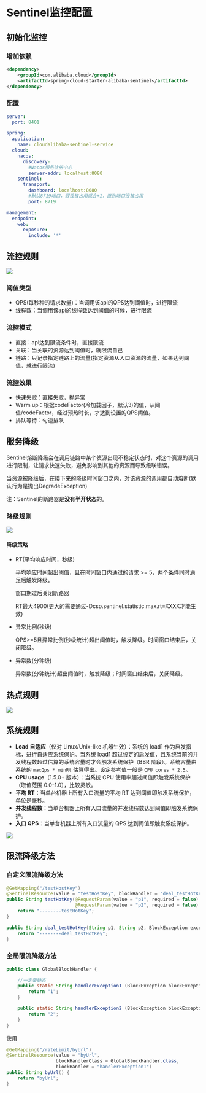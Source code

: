  # Sentinel监控配置

## 初始化监控

### 增加依赖

```xml
<dependency>
    <groupId>com.alibaba.cloud</groupId>
    <artifactId>spring-cloud-starter-alibaba-sentinel</artifactId>
</dependency>
```



### 配置

```yml
server:
  port: 8401

spring:
  application:
    name: cloudalibaba-sentinel-service
  cloud:
    nacos:
      discovery:
        #Nacos服务注册中心
        server-addr: localhost:8080
    sentinel:
      transport:
        dashboard: localhost:8080
        #默认8719端口，假设被占用就会+1，直到端口没被占用
        port: 8719

management:
  endpoint:
    web:
      exposure:
        include: '*'
```



## 流控规则

![](./img/image-20210124232949086.png)



### 阈值类型

- QPS(每秒种的请求数量)：当调用该api的QPS达到阈值时，进行限流
- 线程数：当调用该api的线程数达到阈值的时候，进行限流



### 流控模式

- 直接：api达到限流条件时，直接限流
- 关联：当关联的资源达到阈值时，就限流自己
- 链路：只记录指定链路上的流量(指定资源从入口资源的流量，如果达到阈值，就进行限流)



### 流控效果

- 快速失败：直接失败，抛异常
- Warm up：根据codeFactor(冷加载因子，默认3)的值，从阈值/codeFactor，经过预热时长，才达到设置的QPS阈值。
- 排队等待：匀速排队



## 服务降级

Sentinel熔断降级会在调用链路中某个资源出现不稳定状态时，对这个资源的调用进行限制，让请求快速失败，避免影响到其他的资源而导致级联错误。

当资源被降级后，在接下来的降级时间窗口之内，对该资源的调用都自动熔断(默认行为是抛出DegradeException)

注：Sentinel的断路器是**没有半开状态**的。



### 降级规则

![](./img/image-20210124234557668.png)





#### 降级策略

- RT(平均响应时间，秒级)

  平均响应时间超出阈值，且在时间窗口内通过的请求 >= 5，两个条件同时满足后触发降级。

  窗口期过后关闭断路器

  RT最大4900(更大的需要通过-Dcsp.sentinel.statistic.max.rt=XXXX才能生效)

- 异常比例(秒级)

  QPS>=5且异常比例(秒级统计)超出阈值时，触发降级。时间窗口结束后，关闭降级。

- 异常数(分钟级)

  异常数(分钟统计)超出阈值时，触发降级；时间窗口结束后，关闭降级。



## 热点规则

![](./img/image-20210125000227747.png)





## 系统规则

- **Load 自适应**（仅对 Linux/Unix-like 机器生效）：系统的 load1 作为启发指标，进行自适应系统保护。当系统 load1 超过设定的启发值，且系统当前的并发线程数超过估算的系统容量时才会触发系统保护（BBR 阶段）。系统容量由系统的 `maxQps * minRt` 估算得出。设定参考值一般是 `CPU cores * 2.5`。
- **CPU usage**（1.5.0+ 版本）：当系统 CPU 使用率超过阈值即触发系统保护（取值范围 0.0-1.0），比较灵敏。
- **平均 RT**：当单台机器上所有入口流量的平均 RT 达到阈值即触发系统保护，单位是毫秒。
- **并发线程数**：当单台机器上所有入口流量的并发线程数达到阈值即触发系统保护。
- **入口 QPS**：当单台机器上所有入口流量的 QPS 达到阈值即触发系统保护。

![](./img/image-20210125225550599.png)





## 限流降级方法

### 自定义限流降级方法

```java
@GetMapping("/testHostKey")
@SentinelResource(value = "testHostKey", blockHandler = "deal_testHotKey")
public String testHotKey(@RequestParam(value = "p1", required = false) String p1,
                         @RequestParam(value = "p2", required = false) String p2) {
    return "--------testHotKey";
}

public String deal_testHotKey(String p1, String p2, BlockException exception) {
    return "--------deal_testHotKey";
}
```



### 全局限流降级方法

```java
public class GlobalBlockHandler {

    //一定要静态
    public static String handlerException1 (BlockException blockException) {
        return "1";
    }

    public static String handlerException2 (BlockException blockException) {
        return "2";
    }
}
```

使用

```java
@GetMapping("/rateLimit/byUrl")
@SentinelResource(value = "byUrl",
                  blockHandlerClass = GlobalBlockHandler.class,
                  blockHandler = "handlerException1")
public String byUrl() {
    return "byUrl";
}
```





